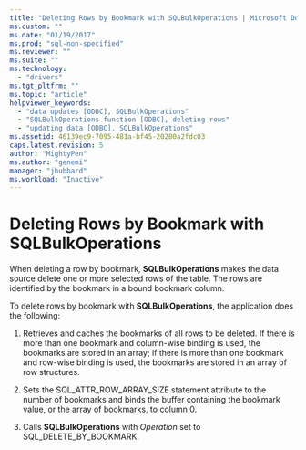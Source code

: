 ```yaml
---
title: "Deleting Rows by Bookmark with SQLBulkOperations | Microsoft Docs"
ms.custom: ""
ms.date: "01/19/2017"
ms.prod: "sql-non-specified"
ms.reviewer: ""
ms.suite: ""
ms.technology: 
  - "drivers"
ms.tgt_pltfrm: ""
ms.topic: "article"
helpviewer_keywords: 
  - "data updates [ODBC], SQLBulkOperations"
  - "SQLBulkOperations function [ODBC], deleting rows"
  - "updating data [ODBC], SQLBulkOperations"
ms.assetid: 46139ec9-7095-481a-bf45-20200a2fdc03
caps.latest.revision: 5
author: "MightyPen"
ms.author: "genemi"
manager: "jhubbard"
ms.workload: "Inactive"
---
```

# Deleting Rows by Bookmark with SQLBulkOperations
When deleting a row by bookmark, **SQLBulkOperations** makes the data source delete one or more selected rows of the table. The rows are identified by the bookmark in a bound bookmark column.  
  
 To delete rows by bookmark with **SQLBulkOperations**, the application does the following:  
  
1.  Retrieves and caches the bookmarks of all rows to be deleted. If there is more than one bookmark and column-wise binding is used, the bookmarks are stored in an array; if there is more than one bookmark and row-wise binding is used, the bookmarks are stored in an array of row structures.  
  
2.  Sets the SQL_ATTR_ROW_ARRAY_SIZE statement attribute to the number of bookmarks and binds the buffer containing the bookmark value, or the array of bookmarks, to column 0.  
  
3.  Calls **SQLBulkOperations** with *Operation* set to SQL_DELETE_BY_BOOKMARK.

